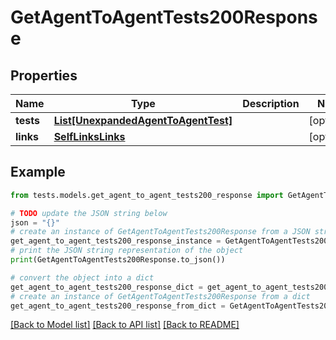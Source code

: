 # GetAgentToAgentTests200Response


## Properties

Name | Type | Description | Notes
------------ | ------------- | ------------- | -------------
**tests** | [**List[UnexpandedAgentToAgentTest]**](UnexpandedAgentToAgentTest.md) |  | [optional] 
**links** | [**SelfLinksLinks**](SelfLinksLinks.md) |  | [optional] 

## Example

```python
from tests.models.get_agent_to_agent_tests200_response import GetAgentToAgentTests200Response

# TODO update the JSON string below
json = "{}"
# create an instance of GetAgentToAgentTests200Response from a JSON string
get_agent_to_agent_tests200_response_instance = GetAgentToAgentTests200Response.from_json(json)
# print the JSON string representation of the object
print(GetAgentToAgentTests200Response.to_json())

# convert the object into a dict
get_agent_to_agent_tests200_response_dict = get_agent_to_agent_tests200_response_instance.to_dict()
# create an instance of GetAgentToAgentTests200Response from a dict
get_agent_to_agent_tests200_response_from_dict = GetAgentToAgentTests200Response.from_dict(get_agent_to_agent_tests200_response_dict)
```
[[Back to Model list]](../README.md#documentation-for-models) [[Back to API list]](../README.md#documentation-for-api-endpoints) [[Back to README]](../README.md)


